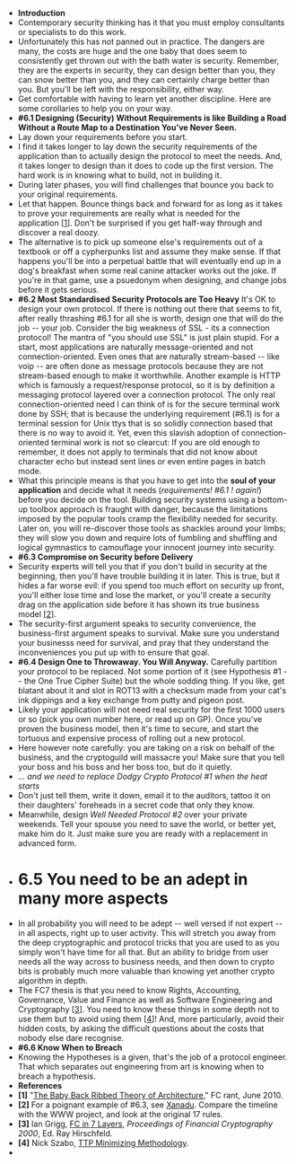 - **Introduction**
- Contemporary security thinking has it that you must employ consultants or specialists to do this work.
- Unfortunately this has not panned out in practice. The dangers are many, the costs are huge and the one baby that does seem to consistently get thrown out with the bath water is security. Remember, they are the experts in security, they can design better than you, they can snow better than you, and they can certainly charge better than you. But you'll be left with the responsibility, either way.
- Get comfortable with having to learn yet another discipline. Here are some corollaries to help you on your way.
- **#6.1 Designing (Security) Without Requirements is like Building a Road Without a Route Map to a Destination You've Never Seen.**
- Lay down your requirements before you start.
- I find it takes longer to lay down the security requirements of the application than to actually design the protocol to meet the needs. And, it takes longer to design than it does to code up the first version. The hard work is in knowing what to build, not in building it.
- During later phases, you will find challenges that bounce you back to your original requirements.
- Let that happen. Bounce things back and forward for as long as it takes to prove your requirements are really what is needed for the application [[1](https://iang.org/ssl/h6_its_your_job_do_it.html#ref_1)]. Don't be surprised if you get half-way through and discover a real doozy.
- The alternative is to pick up someone else's requirements out of a textbook or off a cypherpunks list and assume they make sense. If that happens you'll be into a perpetual battle that will eventually end up in a dog's breakfast when some real canine attacker works out the joke. If you're in that game, use a psuedonym when designing, and change jobs before it gets serious.
- **#6.2 Most Standardised Security Protocols are Too Heavy**
  It's OK to design your own protocol. If there is nothing out there that seems to fit, after really thrashing #6.1 for all she is worth, design one that will do the job -- your job.
  Consider the big weakness of SSL - its a connection protocol!
  The mantra of "you should use SSL" is just plain stupid. For a start, most applications are naturally message-oriented and not connection-oriented. Even ones that are naturally stream-based -- like voip -- are often done as message protocols because they are not stream-based enough to make it worthwhile. Another example is HTTP which is famously a request/response protocol, so it is by definition a messaging protocol layered over a connection protocol. The only real connection-oriented need I can think of is for the secure terminal work done by SSH; that is because the underlying requirement (#6.1) is for a terminal session for Unix ttys that is so solidly connection based that there is no way to avoid it. Yet, even this slavish adoption of connection-oriented terminal work is not so clearcut: If you are old enough to remember, it does not apply to terminals that did not know about character echo but instead sent lines or even entire pages in batch mode.
- What this principle means is that you have to get into the **soul of your application** and decide what it needs (*requirements! #6.1 ! again!*) before you decide on the tool. Building security systems using a bottom-up toolbox approach is fraught with danger, because the limitations imposed by the popular tools cramp the flexibility needed for security. Later on, you will re-discover those tools as shackles around your limbs; they will slow you down and require lots of fumbling and shuffling and logical gymnastics to camouflage your innocent journey into security.
- **#6.3 Compromise on Security before Delivery**
- Security experts will tell you that if you don't build in security at the beginning, then you'll have trouble building it in later. This is true, but it hides a far worse evil: if you spend too much effort on security up front, you'll either lose time and lose the market, or you'll create a security drag on the application side before it has shown its true business model [[2](https://iang.org/ssl/h6_its_your_job_do_it.html#ref_2)].
- The security-first argument speaks to security convenience, the business-first argument speaks to survival. Make sure you understand your businesss need for survival, and pray that they understand the inconveniences you put up with to ensure that goal.
- **#6.4 Design One to Throwaway. You Will Anyway.**
  Carefully partition your protocol to be replaced. Not some portion of it (see Hypothesis #1 -- the One True Cipher Suite) but the whole sodding thing. If you like, get blatant about it and slot in ROT13 with a checksum made from your cat's ink dippings and a key exchange from putty and pigeon post.
- Likely your application will not need real security for the first 1000 users or so (pick you own number here, or read up on GP). Once you've proven the business model, then it's time to secure, and start the tortuous and expensive process of rolling out a new protocol.
- Here however note carefully: you are taking on a risk on behalf of the business, and the cryptoguild will massacre you! Make sure that you tell your boss and his boss and her boss too, but do it quietly.
- *... and we need to replace Dodgy Crypto Protocol #1 when the heat starts*
- Don't just tell them, write it down, email it to the auditors, tattoo it on their daughters' foreheads in a secret code that only they know.
- Meanwhile, design *Well Needed Protocol #2* over your private weekends. Tell your spouse you need to save the world, or better yet, make him do it. Just make sure you are ready with a replacement in advanced form.
- # 6.5 **You need to be an adept in many more aspects**
- In all probability you will need to be adept -- well versed if not expert -- in all aspects, right up to user activity. This will stretch you away from the deep cryptographic and protocol tricks that you are used to as you simply won't have time for all that. But an ability to bridge from user needs all the way across to business needs, and then down to crypto bits is probably much more valuable than knowing yet another crypto algorithm in depth.
- The FC7 thesis is that you need to know Rights, Accounting, Governance, Value and Finance as well as Software Engineering and Cryptography [[3](https://iang.org/ssl/h6_its_your_job_do_it.html#ref_3)]. You need to know these things in some depth not to use them but to avoid using them [[4](https://iang.org/ssl/h6_its_your_job_do_it.html#ref_4)]! And, more particularly, avoid their hidden costs, by asking the difficult questions about the costs that nobody else dare recognise.
- **#6.6 Know When to Breach**
- Knowing the Hypotheses is a given, that's the job of a protocol engineer. That which separates out engineering from art is knowing when to breach a hypothesis.
- **References**
- **[1]** "[The Baby Back Ribbed Theory of Architecture](http://financialcryptography.com/mt/archives/001247.html)," FC rant, June 2010.
- **[2]** For a poignant example of #6.3, see [Xanadu](https://en.wikipedia.org/wiki/Project_Xanadu). Compare the timeline with the WWW project, and look at the original 17 rules.
- **[3]** Ian Grigg, [FC in 7 Layers](http://iang.org/papers/fc7.html), *Proceedings of Financial Cryptography 2000*, Ed. Ray Hirschfeld.
- **[4]** Nick Szabo, [TTP Minimizing Methodology](http://szabo.best.vwh.net/ttps.html).
-